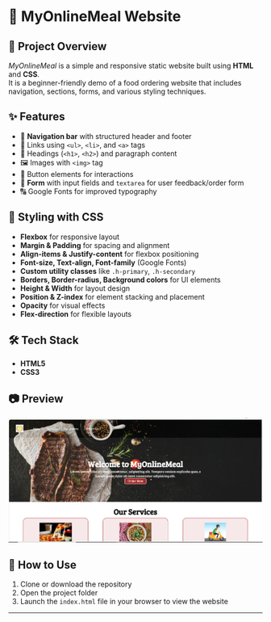# 🍴 MyOnlineMeal Website  

## 📌 Project Overview  
*MyOnlineMeal* is a simple and responsive static website built using **HTML** and **CSS**.  
It is a beginner-friendly demo of a food ordering website that includes navigation, sections, forms, and various styling techniques.  

## ✨ Features  
- 📍 **Navigation bar** with structured header and footer  
- 🔗 Links using `<ul>`, `<li>`, and `<a>` tags  
- 📝 Headings (`<h1>`, `<h2>`) and paragraph content  
- 🖼️ Images with `<img>` tag  
- 🔘 Button elements for interactions  
- 📩 **Form** with input fields and `textarea` for user feedback/order form  
- 🔠 Google Fonts for improved typography  

## 🎨 Styling with CSS  
- **Flexbox** for responsive layout  
- **Margin & Padding** for spacing and alignment  
- **Align-items & Justify-content** for flexbox positioning  
- **Font-size, Text-align, Font-family** (Google Fonts)  
- **Custom utility classes** like `.h-primary`, `.h-secondary`  
- **Borders, Border-radius, Background colors** for UI elements  
- **Height & Width** for layout design  
- **Position & Z-index** for element stacking and placement  
- **Opacity** for visual effects  
- **Flex-direction** for flexible layouts  

## 🛠️ Tech Stack  
- **HTML5**  
- **CSS3**  

## 📷 Preview  
![Website Screenshot](image.png)  

## 🚀 How to Use  
1. Clone or download the repository  
2. Open the project folder  
3. Launch the `index.html` file in your browser to view the website  

---
